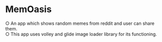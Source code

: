 # MemOasis
○ An app which shows random memes from reddit and user can share them.  
○ This app uses volley and glide image loader library for its functioning.  
